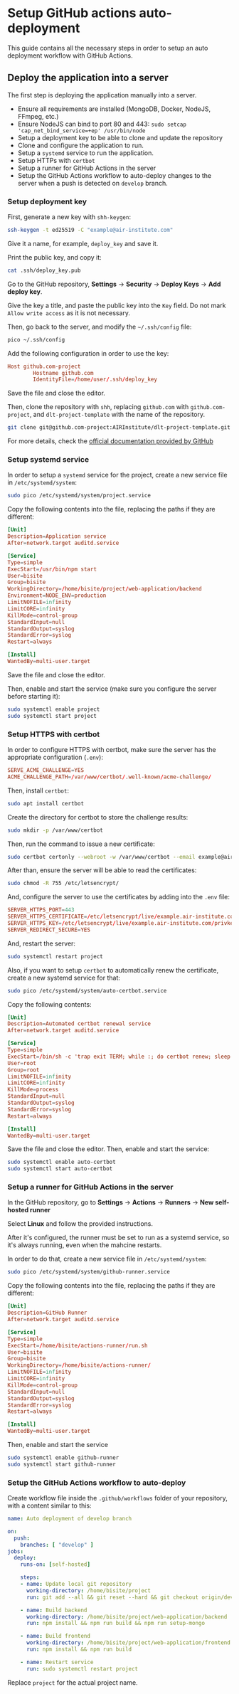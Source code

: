 # Setup GitHub actions auto-deployment

This guide contains all the necessary steps in order to setup an auto deployment workflow with GitHub Actions.

## Deploy the application into a server

The first step is deploying the application manually into a server.

 - Ensure all requirements are installed (MongoDB, Docker, NodeJS, FFmpeg, etc.)
 - Ensure NodeJS can bind to port 80 and 443: `sudo setcap 'cap_net_bind_service=+ep' /usr/bin/node`
 - Setup a deployment key to be able to clone and update the repository
 - Clone and configure the application to run.
 - Setup a `systemd` service to run the application.
 - Setup HTTPs with `certbot`
 - Setup a runner for GitHub Actions in the server
 - Setup the GitHub Actions workflow to auto-deploy changes to the server when a push is detected on `develop` branch.

### Setup deployment key

First, generate a new key with `shh-keygen`:

```sh
ssh-keygen -t ed25519 -C "example@air-institute.com"
```

Give it a name, for example, `deploy_key` and save it.

Print the public key, and copy it:

```sh
cat .ssh/deploy_key.pub
```

Go to the GitHub repository, **Settings** -> **Security** -> **Deploy Keys** -> **Add deploy key**.

Give the key a title, and paste the public key into the `Key` field. Do not mark `Allow write access` as it is not necessary.

Then, go back to the server, and modify the `~/.ssh/config` file:

```sh
pico ~/.ssh/config
```

Add the following configuration in order to use the key:

```conf
Host github.com-project
        Hostname github.com
        IdentityFile=/home/user/.ssh/deploy_key
```

Save the file and close the editor.

Then, clone the repository with `shh`, replacing `github.com` with `github.com-project`, and `dlt-project-template` with the name of the repository.

```sh
git clone git@github.com-project:AIRInstitute/dlt-project-template.git
```

For more details, check the [official documentation provided by GitHub](https://docs.github.com/en/authentication/connecting-to-github-with-ssh/managing-deploy-keys)

### Setup systemd service

In order to setup a `systemd` service for the project, create a new service file in `/etc/systemd/system`:

```sh
sudo pico /etc/systemd/system/project.service
```

Copy the following contents into the file, replacing the paths if they are different:

```conf
[Unit]
Description=Application service
After=network.target auditd.service

[Service]
Type=simple
ExecStart=/usr/bin/npm start
User=bisite
Group=bisite
WorkingDirectory=/home/bisite/project/web-application/backend
Environment=NODE_ENV=production
LimitNOFILE=infinity
LimitCORE=infinity
KillMode=control-group
StandardInput=null
StandardOutput=syslog
StandardError=syslog
Restart=always

[Install]
WantedBy=multi-user.target
```

Save the file and close the editor.

Then, enable and start the service (make sure you configure the server before starting it):

```sh
sudo systemctl enable project
sudo systemctl start project
```

### Setup HTTPS with certbot

In order to configure HTTPS with certbot, make sure the server has the appropriate configuration (`.env`):

```conf
SERVE_ACME_CHALLENGE=YES
ACME_CHALLENGE_PATH=/var/www/certbot/.well-known/acme-challenge/
```

Then, install `certbot`:

```sh
sudo apt install certbot
```

Create the directory for certbot to store the challenge results:

```sh
sudo mkdir -p /var/www/certbot
```

Then, run the command to issue a new certificate:

```sh
sudo certbot certonly --webroot -w /var/www/certbot --email example@air-institute.com -d project.air-institute.com --agree-tos
```

After than, ensure the server will be able to read the certificates:

```sh
sudo chmod -R 755 /etc/letsencrypt/
```

And, configure the server to use the certificates by adding into the `.env` file:

```conf
SERVER_HTTPS_PORT=443
SERVER_HTTPS_CERTIFICATE=/etc/letsencrypt/live/example.air-institute.com/fullchain.pem
SERVER_HTTPS_KEY=/etc/letsencrypt/live/example.air-institute.com/privkey.pem
SERVER_REDIRECT_SECURE=YES
```

And, restart the server:

```sh
sudo systemctl restart project
```

Also, if you want to setup `certbot` to automatically renew the certificate, create a new systemd service for that:

```sh
sudo pico /etc/systemd/system/auto-certbot.service
```

Copy the following contents:

```conf
[Unit]
Description=Automated certbot renewal service
After=network.target auditd.service

[Service]
Type=simple
ExecStart=/bin/sh -c 'trap exit TERM; while :; do certbot renew; sleep 12h & wait $${!}; done;'
User=root
Group=root
LimitNOFILE=infinity
LimitCORE=infinity
KillMode=process
StandardInput=null
StandardOutput=syslog
StandardError=syslog
Restart=always

[Install]
WantedBy=multi-user.target
```

Save the file and close the editor. Then, enable and start the service:

```sh
sudo systemctl enable auto-certbot
sudo systemctl start auto-certbot
```

### Setup a runner for GitHub Actions in the server

In the GitHub repository, go to **Settings** -> **Actions** -> **Runners** -> **New self-hosted runner**

Select **Linux** and follow the provided instructions.

After it's configured, the runner must be set to run as a systemd service, so it's always running, even when the mahcine restarts.

In order to do that, create a new service file in `/etc/systemd/system`:


```sh
sudo pico /etc/systemd/system/github-runner.service
```

Copy the following contents into the file, replacing the paths if they are different:

```conf
[Unit]
Description=GitHub Runner
After=network.target auditd.service

[Service]
Type=simple
ExecStart=/home/bisite/actions-runner/run.sh
User=bisite
Group=bisite
WorkingDirectory=/home/bisite/actions-runner/
LimitNOFILE=infinity
LimitCORE=infinity
KillMode=control-group
StandardInput=null
StandardOutput=syslog
StandardError=syslog
Restart=always

[Install]
WantedBy=multi-user.target
```

Then, enable and start the service

```sh
sudo systemctl enable github-runner
sudo systemctl start github-runner
```

### Setup the GitHub Actions workflow to auto-deploy

Create workflow file inside the `.github/workflows` folder of your repository, with a content similar to this:

```yml
name: Auto deployment of develop branch

on:
  push:
    branches: [ "develop" ]
jobs:
  deploy:
    runs-on: [self-hosted]

    steps:
    - name: Update local git repository
      working-directory: /home/bisite/project
      run: git add --all && git reset --hard && git checkout origin/develop && git pull origin develop

    - name: Build backend
      working-directory: /home/bisite/project/web-application/backend
      run: npm install && npm run build && npm run setup-mongo

    - name: Build frontend
      working-directory: /home/bisite/project/web-application/frontend
      run: npm install && npm run build

    - name: Restart service
      run: sudo systemctl restart project
```

Replace `project` for the actual project name.
